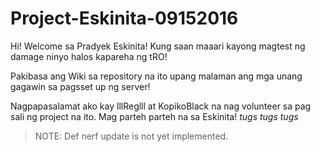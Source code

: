# Project-Eskinita-09152016
Hi! Welcome sa Pradyek Eskinita!
Kung saan maaari kayong magtest ng damage ninyo halos kapareha ng tRO!

Pakibasa ang Wiki sa repository na ito upang malaman ang mga unang gagawin sa pagsset up ng server!

Nagpapasalamat ako kay lllReglll at KopikoBlack na nag volunteer sa pag sali ng project na ito.
Mag parteh parteh na sa Eskinita! *tugs tugs tugs*


> NOTE: Def nerf update is not yet implemented.
